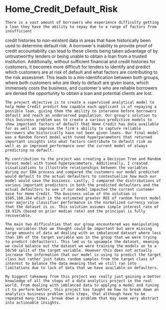 # Home_Credit_Default_Risk
	
	There is a vast amount of borrowers who experience difficulty getting a loan they have the ability to repay due to a range of factors from insufficient
credit histories to non-existent data in areas that have historically been used to determine default risk. A borrower's inability to provide proof of credit
accountability can lead to these clients being taken advantage of by untrustworthy lenders or being unable to obtain a loan from a trusted institution.
Additionally, without sufficient financial and credit histories for customers, it becomes more difficult for lenders to identify and predict which customers are at
risk of default and what factors are contributing to the risk assessmet. This leads to a mis-identification between both groups, where both customers who are
likely to default are given loans, which immensely costs the business, and customer's who are reliable borrowers are denied the opportunity to obtain a loan and
potential clients are lost.  
	
	The project objective is to create a supervised analytical model to help Home Credit predict how capable each applicant is of repaying a possible loan, giving them the ability to intervene before borrowers default and reach an underserved population. Our group's solution to this business problem was to create a various predictive models to show important factors of default that Home Credit has data available for as well as improve the firm's ability to capture reliable borrowers who historically have not been given loans. Our final model was a Random Forest model with tuned hyperparameters that returned important insights into what factors contribute to default risk as well as an improved performance over the current model of always predicting no default.

	My contribution to the project was creating a Decision Tree and Random Forest model with tuned hyperparameters. Additionally, I created visualizations to illustrate relationships between the variables during our EDA process and compared the customers our model predicted would default to the actual defaulters to contextualize how much our model would save the business. Lastly, I compared the distributions of various important predictors in both the predicted defaulters and the actual defaulters to see if our model impacted the current customer base for Home Credit. The business value of the solution is $505,160,164 which is the estimated greater ROI of random forest model over majority classifier performance in the normalized currency value that the dataset is in. This solution assumes simple interest rate of 18.912% (based on prior median rate) and the principal is fully recoverable.

	The main two difficulties that our group encountered was manipulating many variables that we thought could be important but were missing large amounts of data ad dealing with an imbalanced dataset where less than 10% of the target variable was in the group that we were trying to predict (defaulters). This led us to upsample the dataset, meaning we could balance out the dataset we were training the models on to a 50/50 split of the target variable. However this does not actually increase the information that our model is using to predict the target class but rather just takes random samples from the target class of interest to balance the data meaning that we still ran into limitations due to lack of data that we have available on defaulters.

	My biggest takeaway from this project was really just gaining a better knowledge of all the steps of a data analytics project in the real world. From dealing with imblanced data to applyng a model and tuning it to perform better, this project has taught me how to break down an analytics business problem into steps, that although have to be repeated many times, break down a problem that may seem very abstract into actionable insights.
